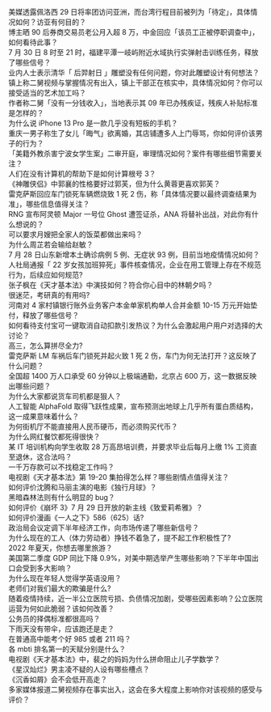 美媒透露佩洛西 29 日将率团访问亚洲，而台湾行程目前被列为「待定」，具体情况如何？访亚有何目的？  
博主晒 90 后券商交易员老公月入超 8 万，中金回应「该员工正被停职调查中」，如何看待此事？  
7 月 30 日 8 时至 21 时，福建平潭一岐屿附近水域执行实弹射击训练任务，释放了哪些信号？  
业内人士表示清华「 后羿射日 」雕塑没有任何问题，你对此雕塑设计有何想法？  
镇上称二舅视频与掌握情况有出入，镇上干部正在核实中，具体情况如何？你可以接受适当的艺术加工吗？  
作者称二舅「没有一分钱收入」，当地表示其 09 年已办残疾证，残疾人补贴标准是怎样的？  
为什么说 iPhone 13 Pro 是一款几乎没有短板的手机？  
重庆一男子称生了女儿「晦气」欲离婚，其店铺遭多人上门辱骂，你如何评价该男子的行为？  
「美籍外教杀害宁波女学生案」二审开庭，审理情况如何？案件有哪些细节需要关注？  
人们在没有计算机的帮助下是如何计算根号 3？  
《神雕侠侣》中郭襄的性格要好过郭芙，但为什么黄蓉更喜欢郭芙？  
雷克萨斯回应车门锁死车辆燃烧致 1 死 2 伤，称「具体情况要以最终调查结果为准」，哪些信息值得关注？  
RNG 宣布阿灵顿 Major 一号位 Ghost 遭签证杀，ANA 将替补出战，对此你有什么想说的？  
可以要求月嫂把全家人的饭菜都做出来吗？  
为什么周芷若会输给赵敏？  
7 月 28 日山东新增本土确诊病例 5 例、无症状 93 例，目前当地疫情情况如何？  
人社局通报「 22 岁女孩加班猝死」事件核查情况，企业在用工管理上存在不规范行为，后续应如何规范?  
张子枫在《天才基本法》中演技如何？符合你心目中的林朝夕吗？  
很迷茫，考研真的有用吗?  
河南对 4 家村镇银行账外业务客户本金单家机构单人合并金额 10-15 万元开始垫付，释放了哪些信号？  
如何看待支付宝可一键取消自动扣款引发热议？为什么会激起用户用户对选择的大讨论？  
高三，怎么算拼尽全力?  
雷克萨斯 LM 车祸后车门锁死并起火致 1 死 2 伤，车门为何无法打开？这反映了什么问题？  
全国超 1400 万人口承受 60 分钟以上极端通勤，北京占 600 万，这一数据反映出哪些问题？  
为什么大家都说货车司机都是狠人？  
人工智能 AlphaFold 取得飞跃性成果，宣布预测出地球上几乎所有蛋白质结构，这一成果意味着什么？  
为何街机厅不能直接用人民币硬币，而必须购买代币？  
为什么网红餐饮都死得很快？  
某 IT 培训机构向学生收取 28 万高昂培训费，并要求毕业后每月上缴 1% 工资直至退休，这合法吗？  
一千万存款可以不找稳定工作吗？  
电视剧《天才基本法》第 19-20 集拍得怎么样？哪些剧情点值得关注？  
如何评价沈腾和马丽主演的电影《独行月球》？  
黑暗森林法则有什么明显的 bug？  
如何评价《崩坏 3》7 月 29 日开放的新主线《致爱莉希雅》？  
如何评价漫画《一人之下》586（625）话?  
政治局会议定调下半年经济工作，向市场传递了哪些新信号？  
为什么现在的工人（体力劳动者）挣钱不着急了，提不起工作积极性了?  
2022 年夏天，你想去哪里旅游？  
美国第二季度 GDP 同比下降 0.9%，对美中期选举产生哪些影响？下半年中国出口会受到多大影响？  
为什么现在年轻人觉得学英语没用？  
老师们对我们最大的欺骗是什么?  
随着疫情持续，近一半公立医院亏损、负债情况加剧，受哪些因素影响？公立医院运营为何如此脆弱？该如何改善？  
公务员的择偶标准都很高吗？  
下雨天没有带伞，应该跑还是走？  
在普通高中能考个好 985 或者 211 吗？  
各 mbti 排名第一的天赋分别是什么？  
电视剧《天才基本法》中，裴之的妈妈为什么拼命阻止儿子学数学？  
《星汉灿烂》男主凌不疑的人设有哪些槽点？  
《沉香如屑》会不会低开高走？  
多家媒体报道二舅视频存在事实出入，这会在多大程度上影响你对该视频的感受与评价？  
